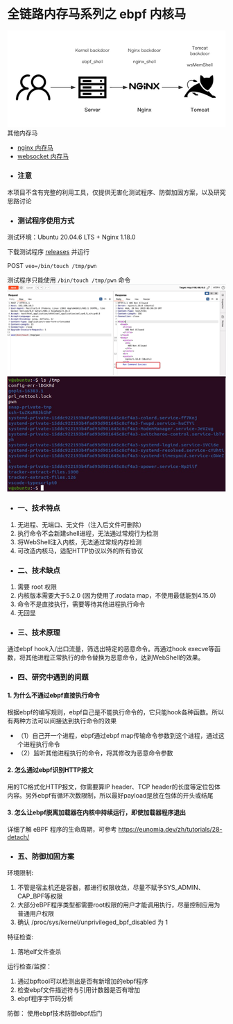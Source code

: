 # 全链路内存马系列之 ebpf 内核马

![](img/webshellattckchain.jpg)
其他内存马
- [nginx 内存马](https://github.com/veo/nginx_shell)
- [websocket 内存马](https://github.com/veo/wsMemShell)
- ### 注意
本项目不含有完整的利用工具，仅提供无害化测试程序、防御加固方案，以及研究思路讨论
- ### 测试程序使用方式
测试环境：Ubuntu 20.04.6 LTS + Nginx 1.18.0

下载测试程序 [releases](https://github.com/veo/ebpf_shell/releases) 并运行

POST `veo=/bin/touch /tmp/pwn`

测试程序只能使用 `/bin/touch /tmp/pwn` 命令
![](img/run.jpg)
![](img/pwn.jpg)

- ### 一、技术特点
1. 无进程、无端口、无文件（注入后文件可删除）
2. 执行命令不会新建shell进程，无法通过常规行为检测
3. 将WebShell注入内核，无法通过常规内存检测
4. 可改造内核马，适配HTTP协议以外的所有协议

- ### 二、技术缺点
1. 需要 root 权限
2. 内核版本需要大于5.2.0 (因为使用了.rodata map，不使用最低能到4.15.0)
3. 命令不是直接执行，需要等待其他进程执行命令
4. 无回显


- ### 三、技术原理
通过ebpf hook入/出口流量，筛选出特定的恶意命令。再通过hook execve等函数，将其他进程正常执行的命令替换为恶意命令，达到WebShell的效果。

- ### 四、研究中遇到的问题
#### 1. 为什么不通过ebpf直接执行命令

根据ebpf的编写规则，ebpf自己是不能执行命令的，它只能hook各种函数。所以有两种方法可以间接达到执行命令的效果

- （1）自己开一个进程，ebpf通过ebpf map传输命令参数到这个进程，通过这个进程执行命令
- （2）监听其他进程执行的命令，将其修改为恶意命令参数


#### 2. 怎么通过ebpf识别HTTP报文

用的TC格式化HTTP报文，你需要算IP header、TCP header的长度等定位包体内容。另外ebpf有循环次数限制，所以最好payload是放在包体的开头或结尾

#### 3. 怎么让ebpf脱离加载器在内核中持续运行，即使加载器程序退出

详细了解 eBPF 程序的生命周期，可参考 https://eunomia.dev/zh/tutorials/28-detach/


- ### 五、防御加固方案
环境限制:
1. 不管是宿主机还是容器，都进行权限收敛，尽量不赋予SYS_ADMIN、CAP_BPF等权限
2. 大部分eBPF程序类型都需要root权限的用户才能调用执行，尽量控制应用为普通用户权限
3. 确认 /proc/sys/kernel/unprivileged_bpf_disabled 为 1

特征检查:
1. 落地elf文件查杀

运行检查/监控：
1. 通过bpftool可以检测出是否有新增加的ebpf程序
2. 检查ebpf文件描述符与引用计数器是否有增加
3. ebpf程序字节码分析

防御：
使用ebpf技术防御ebpf后门

